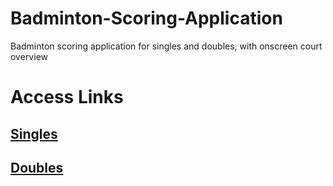 # Badminton-Scoring-Application
Badminton scoring application for singles and doubles, with onscreen court overview

# Access Links
## [Singles](https://kenn-net.github.io/Badminton-Scoring-Application/Singles.html)
## [Doubles](https://kenn-net.github.io/Badminton-Scoring-Application/Doubles.html)
